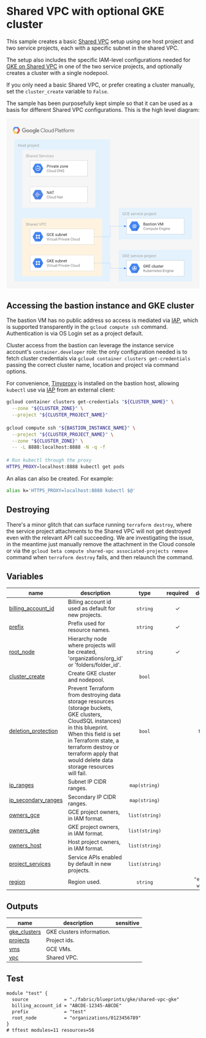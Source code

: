 # Shared VPC with optional GKE cluster

This sample creates a basic [Shared VPC](https://cloud.google.com/vpc/docs/shared-vpc) setup using one host project and two service projects, each with a specific subnet in the shared VPC.

The setup also includes the specific IAM-level configurations needed for [GKE on Shared VPC](https://cloud.google.com/kubernetes-engine/docs/how-to/cluster-shared-vpc) in one of the two service projects, and optionally creates a cluster with a single nodepool.

If you only need a basic Shared VPC, or prefer creating a cluster manually, set the `cluster_create` variable to `False`.

The sample has been purposefully kept simple so that it can be used as a basis for different Shared VPC configurations. This is the high level diagram:

![High-level diagram](diagram.png "High-level diagram")

## Accessing the bastion instance and GKE cluster

The bastion VM has no public address so access is mediated via [IAP](https://cloud.google.com/iap/docs), which is supported transparently in the `gcloud compute ssh` command. Authentication is via OS Login set as a project default.

Cluster access from the bastion can leverage the instance service account's `container.developer` role: the only configuration needed is to fetch cluster credentials via `gcloud container clusters get-credentials` passing the correct cluster name, location and project via command options.

For convenience, [Tinyproxy](http://tinyproxy.github.io/) is installed on the bastion host, allowing `kubectl` use via [IAP](https://cloud.google.com/iap/docs) from an external client:

```bash
gcloud container clusters get-credentials "${CLUSTER_NAME}" \
  --zone "${CLUSTER_ZONE}" \
  --project "${CLUSTER_PROJECT_NAME}"

gcloud compute ssh "${BASTION_INSTANCE_NAME}" \
  --project "${CLUSTER_PROJECT_NAME}" \
  --zone "${CLUSTER_ZONE}" \
  -- -L 8888:localhost:8888 -N -q -f

# Run kubectl through the proxy
HTTPS_PROXY=localhost:8888 kubectl get pods
```

An alias can also be created. For example:

```bash
alias k='HTTPS_PROXY=localhost:8888 kubectl $@'
```

## Destroying

There's a minor glitch that can surface running `terraform destroy`, where the service project attachments to the Shared VPC will not get destroyed even with the relevant API call succeeding. We are investigating the issue, in the meantime just manually remove the attachment in the Cloud console or via the `gcloud beta compute shared-vpc associated-projects remove` command when `terraform destroy` fails, and then relaunch the command.
<!-- BEGIN TFDOC -->
## Variables

| name | description | type | required | default |
|---|---|:---:|:---:|:---:|
| [billing_account_id](variables.tf#L15) | Billing account id used as default for new projects. | <code>string</code> | ✓ |  |
| [prefix](variables.tf#L69) | Prefix used for resource names. | <code>string</code> | ✓ |  |
| [root_node](variables.tf#L93) | Hierarchy node where projects will be created, 'organizations/org_id' or 'folders/folder_id'. | <code>string</code> | ✓ |  |
| [cluster_create](variables.tf#L20) | Create GKE cluster and nodepool. | <code>bool</code> |  | <code>true</code> |
| [deletion_protection](variables.tf#L26) | Prevent Terraform from destroying data storage resources (storage buckets, GKE clusters, CloudSQL instances) in this blueprint. When this field is set in Terraform state, a terraform destroy or terraform apply that would delete data storage resources will fail. | <code>bool</code> |  | <code>false</code> |
| [ip_ranges](variables.tf#L33) | Subnet IP CIDR ranges. | <code>map&#40;string&#41;</code> |  | <code title="&#123;&#10;  gce &#61; &#34;10.0.16.0&#47;24&#34;&#10;  gke &#61; &#34;10.0.32.0&#47;24&#34;&#10;&#125;">&#123;&#8230;&#125;</code> |
| [ip_secondary_ranges](variables.tf#L42) | Secondary IP CIDR ranges. | <code>map&#40;string&#41;</code> |  | <code title="&#123;&#10;  gke-pods     &#61; &#34;10.128.0.0&#47;18&#34;&#10;  gke-services &#61; &#34;172.16.0.0&#47;24&#34;&#10;&#125;">&#123;&#8230;&#125;</code> |
| [owners_gce](variables.tf#L51) | GCE project owners, in IAM format. | <code>list&#40;string&#41;</code> |  | <code>&#91;&#93;</code> |
| [owners_gke](variables.tf#L57) | GKE project owners, in IAM format. | <code>list&#40;string&#41;</code> |  | <code>&#91;&#93;</code> |
| [owners_host](variables.tf#L63) | Host project owners, in IAM format. | <code>list&#40;string&#41;</code> |  | <code>&#91;&#93;</code> |
| [project_services](variables.tf#L78) | Service APIs enabled by default in new projects. | <code>list&#40;string&#41;</code> |  | <code title="&#91;&#10;  &#34;container.googleapis.com&#34;,&#10;  &#34;stackdriver.googleapis.com&#34;,&#10;&#93;">&#91;&#8230;&#93;</code> |
| [region](variables.tf#L87) | Region used. | <code>string</code> |  | <code>&#34;europe-west1&#34;</code> |

## Outputs

| name | description | sensitive |
|---|---|:---:|
| [gke_clusters](outputs.tf#L15) | GKE clusters information. |  |
| [projects](outputs.tf#L24) | Project ids. |  |
| [vms](outputs.tf#L33) | GCE VMs. |  |
| [vpc](outputs.tf#L40) | Shared VPC. |  |
<!-- END TFDOC -->
## Test

```hcl
module "test" {
  source             = "./fabric/blueprints/gke/shared-vpc-gke"
  billing_account_id = "ABCDE-12345-ABCDE"
  prefix             = "test"
  root_node          = "organizations/0123456789"
}
# tftest modules=11 resources=56
```
